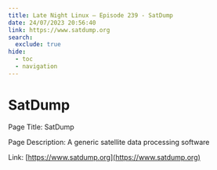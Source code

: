 ```yaml
---
title: Late Night Linux – Episode 239 - SatDump
date: 24/07/2023 20:56:40
link: https://www.satdump.org
search:
  exclude: true
hide:
  - toc
  - navigation
---
```


# SatDump

Page Title: SatDump

Page Description: A generic satellite data processing software 

Link: [https://www.satdump.org](https://www.satdump.org)